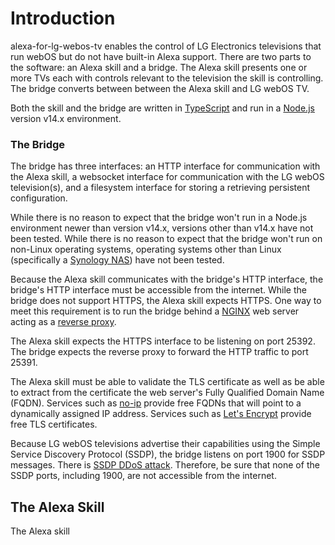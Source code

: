 # Introduction
alexa-for-lg-webos-tv enables the control of LG Electronics televisions that run webOS but do not have built-in Alexa support. There are two parts to the software: an Alexa skill and a bridge. The Alexa skill presents one or more TVs each with controls relevant to the television the skill is controlling. The bridge converts between between the Alexa skill and LG webOS TV.

Both the skill and the bridge are written in [TypeScript](https://www.typescriptlang.org) and run in a [Node.js](https://nodejs.org) version v14.x environment.
### The Bridge
The bridge has three interfaces: an HTTP interface for communication with the Alexa skill, a websocket interface for communication with the LG webOS television(s), and a filesystem interface for storing a retrieving persistent configuration.

While there is no reason to expect that the bridge won't run in a Node.js environment newer than version v14.x, versions other than v14.x have not been tested. While there is no reason to expect that the bridge won't run on non-Linux operating systems, operating systems other than Linux (specifically a [Synology NAS](https://www.synology.com/en-global)) have not been tested.

Because the Alexa skill communicates with the bridge's HTTP interface, the bridge's HTTP interface must be accessible from the internet. While the bridge does not support HTTPS, the Alexa skill expects HTTPS. One way to meet this requirement is to run the bridge behind a [NGINX](https://www.nginx.com) web server acting as a [reverse proxy](https://docs.nginx.com/nginx/admin-guide/web-server/reverse-proxy/).

The Alexa skill expects the HTTPS interface to be listening on port 25392. The bridge expects the reverse proxy to forward the HTTP traffic to port 25391.

The Alexa skill must be able to validate the TLS certificate as well as be able to extract from the certificate the web server's Fully Qualified Domain Name (FQDN). Services such as [no-ip](https://www.noip.com) provide free FQDNs that will point to a dynamically assigned IP address. Services such as [Let's Encrypt](https://letsencrypt.org) provide free TLS certificates.

Because LG webOS televisions advertise their capabilities using the Simple Service Discovery Protocol (SSDP), the bridge listens on port 1900 for SSDP messages. There is [SSDP DDoS attack](https://www.ncsc.gov.ie/emailsfrom/DDoS/SSDP/). Therefore, be sure that none of the SSDP ports, including 1900, are not accessible from the internet.
## The Alexa Skill
The Alexa skill 